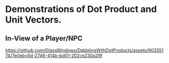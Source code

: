 # Demonstrations of Dot Product and Unit Vectors.

## In-View of a Player/NPC


https://github.com/GIassWindows/DabblingWithDotProducts/assets/90355174/7e0ebc6d-2746-414b-bd01-202ce230a29f

